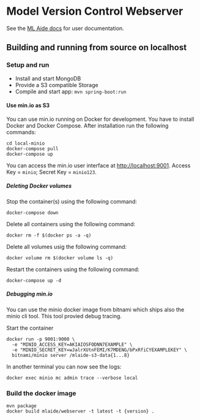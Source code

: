 # Model Version Control Webserver

See the [ML Aide docs](https://mlaide.github.io/docs/) for
user documentation.

## Building and running from source on localhost
### Setup and run
- Install and start MongoDB
- Provide a S3 compatible Storage
- Compile and start app: `mvn spring-boot:run`

#### Use min.io as S3
You can use min.io running on Docker for development. You have to install Docker and Docker Compose.
After installation run the following commands:
```
cd local-minio
docker-compose pull
docker-compose up
```

You can access the min.io user interface at [http://localhost:9001](http://localhost:9001).
Access Key = `minio`; Secret Key = `minio123`.

##### Deleting Docker volumes

Stop the container(s) using the following command:
```
docker-compose down
```
Delete all containers using the following command:
```
docker rm -f $(docker ps -a -q)
```
Delete all volumes usig the following command:
```
docker volume rm $(docker volume ls -q)
```
Restart the containers using the following command:
```
docker-compose up -d
```

##### Debugging min.io
You can use the minio docker image from bitnami which ships also the minio cli tool. This tool provied debug tracing.

Start the container
```
docker run -p 9001:9000 \
  -e "MINIO_ACCESS_KEY=AKIAIOSFODNN7EXAMPLE" \
  -e "MINIO_SECRET_KEY=wJalrXUtnFEMI/K7MDENG/bPxRfiCYEXAMPLEKEY" \
  bitnami/minio server /mlaide-s3-data{1...8}
```

In another terminal you can now see the logs:
```
docker exec minio mc admin trace --verbose local
```

### Build the docker image
```
mvn package
docker build mlaide/webserver -t latest -t {version} .
```